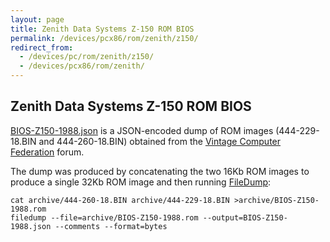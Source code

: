 ```yaml
---
layout: page
title: Zenith Data Systems Z-150 ROM BIOS
permalink: /devices/pcx86/rom/zenith/z150/
redirect_from:
  - /devices/pc/rom/zenith/z150/
  - /devices/pcx86/rom/zenith/
---
```


Zenith Data Systems Z-150 ROM BIOS
---
[BIOS-Z150-1988.json](BIOS-Z150-1988.json) is a JSON-encoded dump of ROM images (444-229-18.BIN and 444-260-18.BIN)
obtained from the [Vintage Computer Federation](http://www.vcfed.org/forum/showthread.php?32016-Wanted-Zenith-PC-XT-ROM-BIOS-files-with-DEBUGGER-Z-150-etc)
forum.

The dump was produced by concatenating the two 16Kb ROM images to produce a single 32Kb ROM image and then running
[FileDump](/modules/filedump/):

	cat archive/444-260-18.BIN archive/444-229-18.BIN >archive/BIOS-Z150-1988.rom
	filedump --file=archive/BIOS-Z150-1988.rom --output=BIOS-Z150-1988.json --comments --format=bytes
